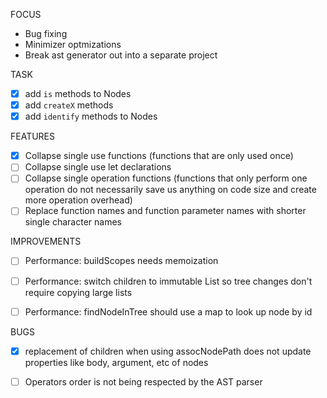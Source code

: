 FOCUS
- Bug fixing
- Minimizer optmizations
- Break ast generator out into a separate project


TASK
- [x] add `is` methods to Nodes
- [x] add `createX` methods
- [x] add `identify` methods to Nodes 

FEATURES
- [x] Collapse single use functions (functions that are only used once)
- [ ] Collapse single use let declarations
- [ ] Collapse single operation functions (functions that only perform one
  operation do not necessarily save us anything on code size and create more
  operation overhead)
- [ ] Replace function names and function parameter names with shorter single character names

IMPROVEMENTS
- [ ] Performance: buildScopes needs memoization
- [ ] Performance: switch children to immutable List so tree changes don't
  require copying large lists
- [ ] Performance: findNodeInTree should use a map to look up node by id
  

BUGS
- [x] replacement of children when using assocNodePath does not update
  properties like body, argument, etc of nodes
- [ ] Operators order is not being respected by the AST parser

